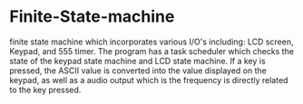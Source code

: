 # Finite-State-machine

finite state machine which incorporates various I/O's including: LCD screen, Keypad, and 555 timer. The program has a task scheduler which checks the state of the keypad state machine and LCD state machine. If a key is pressed, the ASCII value is converted into the value displayed on the keypad, as well as a audio output which is the frequency is directly related to the key pressed.
